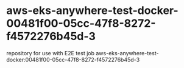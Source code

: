 # aws-eks-anywhere-test-docker-00481f00-05cc-47f8-8272-f4572276b45d-3
repository for use with E2E test job aws-eks-anywhere-test-docker:00481f00-05cc-47f8-8272-f4572276b45d-3
